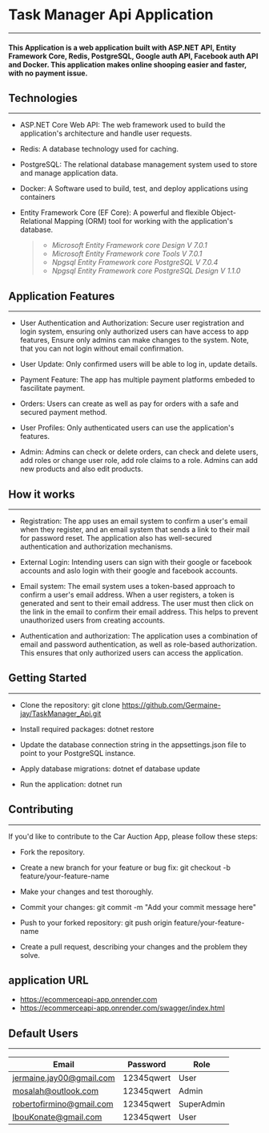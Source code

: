 # Task Manager Api Application
____
#### This Application is a web application built with ASP.NET API, Entity Framework Core, Redis, PostgreSQL, Google auth API, Facebook auth API and Docker. This application makes online shooping easier and faster, with no payment issue.


## Technologies
____
* ASP.NET Core Web API: The web framework used to build the application's architecture and handle user requests.

* Redis: A database technology used for caching.

* PostgreSQL: The relational database management system used to store and manage application data.
  
* Docker: A Software used to build, test, and deploy applications using containers
  
* Entity Framework Core (EF Core): A powerful and flexible Object-Relational Mapping (ORM) tool for working with the application's database.
  > - *Microsoft Entity Framework core Design V 7.0.1*
  > - *Microsoft Entity Framework core Tools V 7.0.1*
  > - *Npgsql Entity Framework core PostgreSQL V 7.0.4*
  > - *Npgsql Entity Framework core PostgreSQL Design V 1.1.0*



## Application Features
____
* User Authentication and Authorization: Secure user registration and login system, ensuring only authorized users can have access to app features,
  Ensure only admins can make changes to the system. Note, that you can not login without email confirmation.

* User Update: Only confirmed users will be able to log in, update details.

* Payment Feature: The app has multiple payment platforms embeded to fascilitate payment.

* Orders: Users can create as well as pay for orders with a safe and secured payment method.

* User Profiles: Only authenticated users can use the application's features.

* Admin: Admins can check or delete orders, can check and delete users, add roles or change user role, add role claims to a role. Admins can add new products and also edit products.

## How it works
_____
* Registration: The app uses an email system to confirm a user's email when they register, and an email system that sends a link to their mail for password reset. The application also has well-secured authentication and authorization mechanisms.

* External Login: Intending users can sign with their google or facebook accounts and aslo login with their google and facebook accounts.
  
* Email system: The email system uses a token-based approach to confirm a user's email address. When a user registers, a token is generated and sent to their email address. The user must then click on the link in the email to confirm their email address. This helps to prevent unauthorized users from creating accounts.
  
* Authentication and authorization: The application uses a combination of email and password authentication, as well as role-based authorization. This ensures that only authorized users can access the application.

## Getting Started
_____
* Clone the repository: git clone https://github.com/Germaine-jay/TaskManager_Api.git

* Install required packages: dotnet restore

* Update the database connection string in the appsettings.json file to point to your PostgreSQL instance.

* Apply database migrations: dotnet ef database update

* Run the application: dotnet run


## Contributing
_____
If you'd like to contribute to the Car Auction App, please follow these steps:

* Fork the repository.

* Create a new branch for your feature or bug fix: git checkout -b feature/your-feature-name

* Make your changes and test thoroughly.

* Commit your changes: git commit -m "Add your commit message here"

* Push to your forked repository: git push origin feature/your-feature-name

* Create a pull request, describing your changes and the problem they solve.

## application URL
* https://ecommerceapi-app.onrender.com
* https://ecommerceapi-app.onrender.com/swagger/index.html

## Default Users
___
| Email                    | Password   | Role       |
| -----------------------  | ---------- | ---------- |
| jermaine.jay00@gmail.com | 12345qwert | User       |
| mosalah@outlook.com      | 12345qwert | Admin      |
| robertofirmino@gmail.com | 12345qwert | SuperAdmin |
| IbouKonate@gmail.com     | 12345qwert | User       |  
